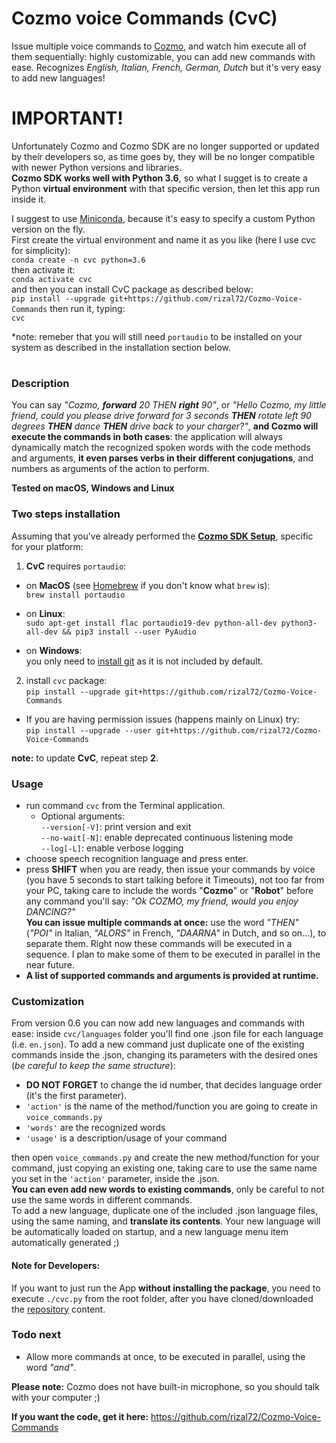 # Cozmo voice Commands (CvC)

Issue multiple voice commands to [Cozmo](https://anki.com/en-us/cozmo), and watch him execute all of them sequentially: highly customizable, you can add new commands with ease. Recognizes *English, Italian, French, German, Dutch* but it's very easy to add new languages!

# **IMPORTANT!**  
Unfortunately Cozmo and Cozmo SDK are no longer supported or updated by their developers so, as time goes by, they will be no longer compatible with newer Python versions and libraries.  
**Cozmo SDK works well with Python 3.6**, so what I sugget is to create a Python **virtual environment** with that specific version, then let this app run inside it.   

I suggest to use [Miniconda](https://docs.conda.io/en/latest/miniconda.html), because it's easy to specify a custom Python version on the fly.   
First create the virtual environment and name it as you like (here I use cvc for simplicity):  
`conda create -n cvc python=3.6`  
then activate it:  
`conda activate cvc`  
and then you can install CvC package as described below:  
`pip install --upgrade git+https://github.com/rizal72/Cozmo-Voice-Commands` 
then run it, typing:  
`cvc`

*note: remeber that you will still need `portaudio` to be installed on your system as described in the installation section below.
#

### Description
You can say _"Cozmo, **forward** 20 THEN **right** 90"_, or _"Hello Cozmo, my little friend, could you please drive forward for 3 seconds **THEN** rotate left 90 degrees **THEN** dance **THEN** drive back to your charger?"_, **and Cozmo will execute the commands in both cases**: the application will always dynamically match the recognized spoken words with the code methods and arguments, **it even parses verbs in their different conjugations**, and numbers as arguments of the action to perform.  

**Tested on macOS, Windows and Linux**

### Two steps installation
Assuming that you've already performed the [**Cozmo SDK Setup**](http://cozmosdk.anki.com/docs/), specific for your platform:  

1. **CvC** requires `portaudio`:

  * on **MacOS** (see [Homebrew](http://brew.sh/index_it.html) if you don't know what `brew` is):  
`brew install portaudio`

  * on **Linux**:  
`sudo apt-get install flac portaudio19-dev python-all-dev python3-all-dev && pip3 install --user PyAudio`

  * on **Windows**:  
you only need to [install git](https://git-scm.com/download/win) as it is not included by default.  

2. install `cvc` package:  
`pip install --upgrade git+https://github.com/rizal72/Cozmo-Voice-Commands`  
  * If you are having permission issues (happens mainly on Linux) try:  
  `pip install --upgrade --user git+https://github.com/rizal72/Cozmo-Voice-Commands`

**note:** to update **CvC**, repeat step **2**.

### Usage
* run command `cvc` from the Terminal application.
  * Optional arguments:  
`--version[-V]`: print version and exit  
`--no-wait[-N]`: enable deprecated continuous listening mode  
`--log[-L]`: enable verbose logging  
* choose speech recognition language and press enter.
* press **SHIFT** when you are ready, then issue your commands by voice (you have 5 seconds to start talking before it Timeouts), not too far from your PC, taking care to include the words "**Cozmo**" or "**Robot**" before any command you'll say: _"Ok COZMO, my friend, would you enjoy DANCING?"_  
**You can issue multiple commands at once:** use the word *"THEN"* (_"POI"_ in Italian, _"ALORS"_ in French, _"DAARNA"_ in Dutch, and so on...), to separate them. Right now these commands will be executed in a sequence. I plan to make some of them to be executed in parallel in the near future.
* **A list of supported commands and arguments is provided at runtime.**

### Customization
From version 0.6 you can now add new languages and commands with ease: inside `cvc/languages` folder you'll find one .json file for each language (i.e. `en.json`). To add a new command just duplicate one of the existing commands inside the .json, changing its parameters with the desired ones (_be careful to keep the same structure_):  

* **DO NOT FORGET** to change the id number, that decides language order (it's the first parameter).
* `'action'` is the name of the method/function you are going to create in `voice_commands.py`
* `'words'` are the recognized words  
* `'usage'` is a description/usage of your command  

then open `voice_commands.py` and create the new method/function for your command, just copying an existing one, taking care to use the same name you set in the `'action'` parameter, inside the .json.  
**You can even add new words to existing commands**, only be careful to not use the same words in different commands.  
To add a new language, duplicate one of the included .json language files, using the same naming, and **translate its contents**.
Your new language will be automatically loaded on startup, and a new language menu item automatically generated ;)

#### Note for Developers:
If you want to just run the App **without installing the package**, you need to execute `./cvc.py` from the root folder, after you have cloned/downloaded the [repository](https://github.com/rizal72/Cozmo-Voice-Commands) content.

### Todo next
* Allow more commands at once, to be executed in parallel, using the word _"and"_.   

**Please note:** Cozmo does not have built-in microphone, so you should talk with your computer ;)  

**If you want the code, get it here:**
https://github.com/rizal72/Cozmo-Voice-Commands
